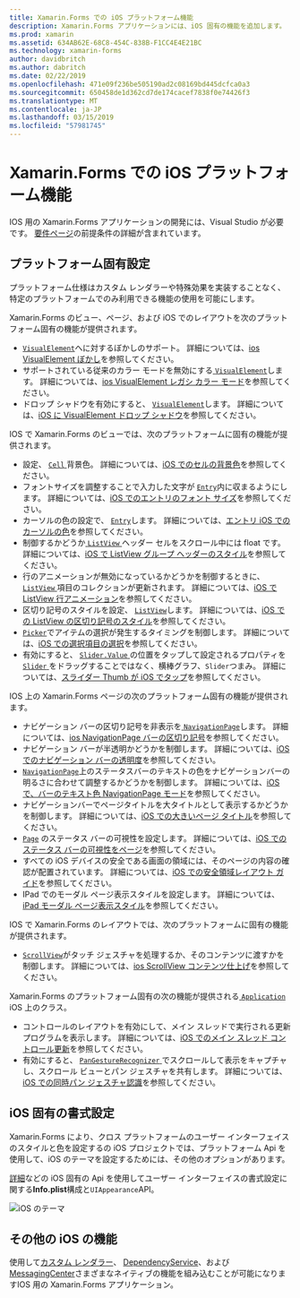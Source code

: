 ```yaml
---
title: Xamarin.Forms での iOS プラットフォーム機能
description: Xamarin.Forms アプリケーションには、iOS 固有の機能を追加します。
ms.prod: xamarin
ms.assetid: 634AB62E-68C8-454C-838B-F1CC4E4E21BC
ms.technology: xamarin-forms
author: davidbritch
ms.author: dabritch
ms.date: 02/22/2019
ms.openlocfilehash: 471e09f236be505190ad2c08169bd445dcfca0a3
ms.sourcegitcommit: 650458de1d362cd7de174cacef7838f0e74426f3
ms.translationtype: MT
ms.contentlocale: ja-JP
ms.lasthandoff: 03/15/2019
ms.locfileid: "57981745"
---
```

# <a name="ios-platform-features-in-xamarinforms"></a>Xamarin.Forms での iOS プラットフォーム機能

IOS 用の Xamarin.Forms アプリケーションの開発には、Visual Studio が必要です。 [要件ページ](~/get-started/requirements.md)の前提条件の詳細が含まれています。

## <a name="platform-specifics"></a>プラットフォーム固有設定

プラットフォーム仕様はカスタム レンダラーや特殊効果を実装することなく、特定のプラットフォームでのみ利用できる機能の使用を可能にします。

Xamarin.Forms のビュー、ページ、および iOS でのレイアウトを次のプラットフォーム固有の機能が提供されます。

- [ `VisualElement`](xref:Xamarin.Forms.VisualElement)へに対するぼかしのサポート。 詳細については、[ios VisualElement ぼかし](visualelement-blur.md)を参照してください。
- サポートされている従来のカラー モードを無効にする[ `VisualElement`](xref:Xamarin.Forms.VisualElement)します。 詳細については、[ios VisualElement レガシ カラー モード](legacy-color-mode.md)を参照してください。
- ドロップ シャドウを有効にすると、 [ `VisualElement`](xref:Xamarin.Forms.VisualElement)します。 詳細については、[iOS に VisualElement ドロップ シャドウ](visualelement-drop-shadow.md)を参照してください。

IOS で Xamarin.Forms のビューでは、次のプラットフォームに固有の機能が提供されます。

- 設定、 [ `Cell` ](xref:Xamarin.Forms.Cell)背景色。 詳細については、[iOS でのセルの背景色](cell-background-color.md)を参照してください。
- フォントサイズを調整することで入力した文字が [`Entry`](xref:Xamarin.Forms.Entry)内に収まるようにします。 詳細については、[iOS でのエントリのフォント サイズ](entry-font-size.md)を参照してください。
- カーソルの色の設定で、 [ `Entry`](xref:Xamarin.Forms.Entry)します。 詳細については、[エントリ iOS でのカーソルの色](entry-cursor-color.md)を参照してください。
- 制御するかどうか[ `ListView` ](xref:Xamarin.Forms.ListView)ヘッダー セルをスクロール中には float です。 詳細については、[iOS で ListView グループ ヘッダーのスタイル](listview-group-header-style.md)を参照してください。
- 行のアニメーションが無効になっているかどうかを制御するときに、 [ `ListView` ](xref:Xamarin.Forms.ListView)項目のコレクションが更新されます。 詳細については、[iOS で ListView 行アニメーション](listview-row-animations.md)を参照してください。
- 区切り記号のスタイルを設定、 [ `ListView`](xref:Xamarin.Forms.ListView)します。 詳細については、[iOS での ListView の区切り記号のスタイル](listview-separator-style.md)を参照してください。
- [`Picker`](xref:Xamarin.Forms.Picker)でアイテムの選択が発生するタイミングを制御します。 詳細については、[iOS での選択項目の選択](picker-selection.md)を参照してください。
- 有効にすると、 [ `Slider.Value` ](xref:Xamarin.Forms.Slider.Value)の位置をタップして設定されるプロパティを[ `Slider` ](xref:Xamarin.Forms.Slider)をドラッグすることではなく、横棒グラフ、`Slider`つまみ。 詳細については、[スライダー Thumb が iOS でタップ](slider-thumb.md)を参照してください。

IOS 上の Xamarin.Forms ページの次のプラットフォーム固有の機能が提供されます。

- ナビゲーション バーの区切り記号を非表示を[ `NavigationPage`](xref:Xamarin.Forms.NavigationPage)します。 詳細については、[ios NavigationPage バーの区切り記号](navigation-bar-separator.md)を参照してください。
- ナビゲーション バーが半透明かどうかを制御します。 詳細については、[iOS でのナビゲーション バーの透明度](navigation-bar-translucent.md)を参照してください。
- [`NavigationPage`](xref:Xamarin.Forms.NavigationPage)上のステータスバーのテキストの色をナビゲーションバーの明るさに合わせて調整するかどうかを制御します。 詳細については、[iOS で、バーのテキスト色 NavigationPage モード](status-bar-text-color.md)を参照してください。
- ナビゲーションバーでページタイトルを大タイトルとして表示するかどうかを制御します。 詳細については、[iOS での大きいページ タイトル](page-large-title.md)を参照してください。
- [`Page`](xref:Xamarin.Forms.Page) のステータス バーの可視性を設定します。 詳細については、[iOS でのステータス バーの可視性をページ](page-status-bar-visibility.md)を参照してください。
- すべての iOS デバイスの安全である画面の領域には、そのページの内容の確認が配置されています。 詳細については、[iOS での安全領域レイアウト ガイド](page-safe-area-layout.md)を参照してください。
- IPad でのモーダル ページ表示スタイルを設定します。 詳細については、[iPad モーダル ページ表示スタイル](ipad-page-presentation-style.md)を参照してください。

IOS で Xamarin.Forms のレイアウトでは、次のプラットフォームに固有の機能が提供されます。

- [`ScrollView`](xref:Xamarin.Forms.ScrollView)がタッチ ジェスチャを処理するか、そのコンテンツに渡すかを制御します。 詳細については、[ios ScrollView コンテンツ仕上げ](scrollview-content-touches.md)を参照してください。

Xamarin.Forms のプラットフォーム固有の次の機能が提供される[ `Application` ](xref:Xamarin.Forms.Application) iOS 上のクラス。

- コントロールのレイアウトを有効にして、メイン スレッドで実行される更新プログラムを表示します。 詳細については、[iOS でのメイン スレッド コントロール更新](main-thread-updates-ui.md)を参照してください。
- 有効にすると、 [ `PanGestureRecognizer` ](xref:Xamarin.Forms.PanGestureRecognizer)でスクロールして表示をキャプチャし、スクロール ビューとパン ジェスチャを共有します。 詳細については、[iOS での同時パン ジェスチャ認識](application-pan-gesture.md)を参照してください。

## <a name="ios-specific-formatting"></a>iOS 固有の書式設定

Xamarin.Forms により、クロス プラットフォームのユーザー インターフェイスのスタイルと色を設定するの iOS プロジェクトでは、プラットフォーム Api を使用して、iOS のテーマを設定するためには、その他のオプションがあります。

[詳細](formatting.md)などの iOS 固有の Api を使用してユーザー インターフェイスの書式設定に関する**Info.plist**構成と`UIAppearance`API。

![](images/status-white-sml.png "iOS のテーマ")

## <a name="other-ios-features"></a>その他の iOS の機能

使用して[カスタム レンダラー](~/xamarin-forms/app-fundamentals/custom-renderer/index.md)、 [DependencyService](~/xamarin-forms/app-fundamentals/dependency-service/index.md)、および[MessagingCenter](~/xamarin-forms/app-fundamentals/messaging-center.md)さまざまなネイティブの機能を組み込むことが可能になりますIOS 用の Xamarin.Forms アプリケーション。
